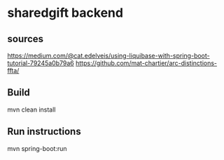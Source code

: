 # sharedgift backend

## sources
https://medium.com/@cat.edelveis/using-liquibase-with-spring-boot-tutorial-79245a0b79a6
https://github.com/mat-chartier/arc-distinctions-ffta/

## Build
mvn clean install

## Run instructions
mvn spring-boot:run